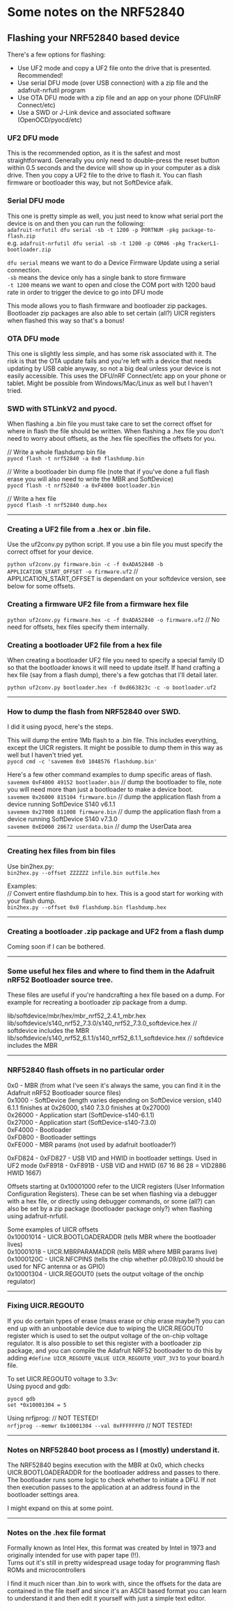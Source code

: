 # Some notes on the NRF52840

## Flashing your NRF52840 based device
There's a few options for flashing:  
- Use UF2 mode and copy a UF2 file onto the drive that is presented. Recommended!
- Use serial DFU mode (over USB connection) with a zip file and the adafruit-nrfutil program
- Use OTA DFU mode with a zip file and an app on your phone (DFU/nRF Connect/etc)
- Use a SWD or J-Link device and associated software (OpenOCD/pyocd/etc)

### UF2 DFU mode
This is the recommended option, as it is the safest and most straightforward. Generally you only need to double-press the reset button within 0.5 seconds and the device will show up in your computer as a disk drive. Then you copy a UF2 file to the drive to flash it. You can flash firmware or bootloader this way, but not SoftDevice afaik.

### Serial DFU mode
This one is pretty simple as well, you just need to know what serial port the device is on and then you can run the following:  
``adafruit-nrfutil dfu serial -sb -t 1200 -p PORTNUM -pkg package-to-flash.zip``  
e.g. ``adafruit-nrfutil dfu serial -sb -t 1200 -p COM46 -pkg TrackerL1-bootloader.zip``  

``dfu serial`` means we want to do a Device Firmware Update using a serial connection.  
``-sb`` means the device only has a single bank to store firmware  
``-t 1200`` means we want to open and close the COM port with 1200 baud rate in order to trigger the device to go into DFU mode  

This mode allows you to flash firmware and bootloader zip packages. Bootloader zip packages are also able to set certain (all?) UICR registers when flashed this way so that's a bonus!

### OTA DFU mode
This one is slightly less simple, and has some risk associated with it. The risk is that the OTA update fails and you're left with a device that needs updating by USB cable anyway, so not a big deal unless your device is not easily accessible. This uses the DFU/nRF Connect/etc app on your phone or tablet. Might be possible from Windows/Mac/Linux as well but I haven't tried.

### SWD with STLinkV2 and pyocd.

When flashing a .bin file you must take care to set the correct offset for where in flash the file should be written. When flashing a .hex file you don't need to worry about offsets, as the .hex file specifies the offsets for you.

// Write a whole flashdump bin file  
``pyocd flash -t nrf52840 -a 0x0 flashdump.bin``

// Write a bootloader bin dump file (note that if you've done a full flash erase you will also need to write the MBR and SoftDevice)  
``pyocd flash -t nrf52840 -a 0xF4000 bootloader.bin``

// Write a hex file  
``pyocd flash -t nrf52840 dump.hex``


--- 

### Creating a UF2 file from a .hex or .bin file.
Use the uf2conv.py python script. If you use a bin file you must specify the correct offset for your device.

``python uf2conv.py firmware.bin -c -f 0xADA52840 -b APPLICATION_START_OFFSET -o firmware.uf2`` // APPLICATION_START_OFFSET is dependant on your softdevice version, see below for some offsets.

### Creating a firmware UF2 file from a firmware hex file
``python uf2conv.py firmware.hex -c -f 0xADA52840 -o firmware.uf2`` // No need for offsets, hex files specify them internally.

### Creating a bootloader UF2 file from a hex file
When creating a bootloader UF2 file you need to specify a special family ID so that the bootloader knows it will need to update itself. If hand crafting a hex file (say from a flash dump), there's a few gotchas that I'll detail later.

``python uf2conv.py bootloader.hex -f 0xd663823c -c -o bootloader.uf2``

---

### How to dump the flash from NRF52840 over SWD.
I did it using pyocd, here's the steps.  

This will dump the entire 1Mb flash to a .bin file. This includes everything, except the UICR registers. It might be possible to dump them in this way as well but I haven't tried yet.  
``pyocd cmd -c 'savemem 0x0 1048576 flashdump.bin'``

Here's a few other command examples to dump specific areas of flash.  
``savemem 0xF4000 49152 bootloader.bin`` // dump the bootloader to file, note you will need more than just a bootloader to make a device boot.  
``savemem 0x26000 815104 firmware.bin`` // dump the application flash from a device running SoftDevice S140 v6.1.1  
``savemem 0x27000 811008 firmware.bin`` // dump the application flash from a device running SoftDevice S140 v7.3.0  
``savemem 0xED000 28672 userdata.bin`` // dump the UserData area



---
### Creating hex files from bin files
Use bin2hex.py:  
``bin2hex.py --offset ZZZZZZ infile.bin outfile.hex``

Examples:  
// Convert entire flashdump.bin to hex. This is a good start for working with your flash dump.  
``bin2hex.py --offset 0x0 flashdump.bin flashdump.hex``  

---

### Creating a bootloader .zip package and UF2 from a flash dump

Coming soon if I can be bothered.

---

### Some useful hex files and where to find them in the Adafruit nRF52 Bootloader source tree.
These files are useful if you're handcrafting a hex file based on a dump. For example for recreating a bootloader zip package from a dump.

lib/softdevice/mbr/hex/mbr_nrf52_2.4.1_mbr.hex  
lib/softdevice/s140_nrf52_7.3.0/s140_nrf52_7.3.0_softdevice.hex  // softdevice includes the MBR  
lib/softdevice/s140_nrf52_6.1.1/s140_nrf52_6.1.1_softdevice.hex  // softdevice includes the MBR  

---

### NRF52840 flash offsets in no particular order

0x0 - MBR (from what I've seen it's always the same, you can find it in the Adafruit nRF52 Bootloader source files)  
0x1000 - SoftDevice (length varies depending on SoftDevice version, s140 6.1.1 finishes at 0x26000, s140 7.3.0 finishes at 0x27000)  
0x26000 - Application start (SoftDevice-s140-6.1.1)  
0x27000 - Application start (SoftDevice-s140-7.3.0)  
0xF4000 - Bootloader  
0xFD800 - Bootloader settings  
0xFE000 - MBR params (not used by adafruit bootloader?)  

0xFD824 - 0xFD827 - USB VID and HWID in bootloader settings. Used in UF2 mode 
0xF8918 - 0xF891B - USB VID and HWID (67 16 86 28 = VID2886 HWID 1667)

Offsets starting at 0x10001000 refer to the UICR registers (User Information Configuration Registers). These can be set when flashing via a debugger with a hex file, or directly using debugger commands, or some (all?) can also be set by a zip package (bootloader package only?) when flashing using adafruit-nrfutil.

Some examples of UICR offsets  
0x10001014 - UICR.BOOTLOADERADDR (tells MBR where the bootloader lives)  
0x10001018 - UICR.MBRPARAMADDR (tells MBR where MBR params live)  
0x1000120C - UICR.NFCPINS (tells the chip whether p0.09/p0.10 should be used for NFC antenna or as GPIO)  
0x10001304 - UICR.REGOUT0 (sets the output voltage of the onchip regulator)  

---

### Fixing UICR.REGOUT0

If you do certain types of erase (mass erase or chip erase maybe?) you can end up with an unbootable device due to wiping the UICR.REGOUT0 register which is used to set the output voltage of the on-chip voltage regulator. It is also possible to set this register with a bootloader zip package, and you can compile the Adafruit NRF52 bootloader to do this by adding ``#define UICR_REGOUT0_VALUE UICR_REGOUT0_VOUT_3V3`` to your board.h file.

To set UICR.REGOUT0 voltage to 3.3v:  
Using pyocd and gdb:  
```
pyocd gdb
set *0x10001304 = 5
```

Using nrfjprog: // NOT TESTED!  
``nrfjprog --memwr 0x10001304 --val 0xFFFFFFFD`` // NOT TESTED!  

---

### Notes on NRF52840 boot process as I (mostly) understand it.

The NRF52840 begins execution with the MBR at 0x0, which checks UICR.BOOTLOADERADDR for the bootloader address and passes to there. The bootloader runs some logic to check whether to initiate a DFU. If not then execution passes to the application at an address found in the bootloader settings area.

I might expand on this at some point.


---

### Notes on the .hex file format
Formally known as Intel Hex, this format was created by Intel in 1973 and originally intended for use with paper tape (!!).  
Turns out it's still in pretty widespread usage today for programming flash ROMs and microcontrollers

I find it much nicer than .bin to work with, since the offsets for the data are contained in the file itself and since it's an ASCII based format you can learn to understand it and then edit it yourself with just a simple text editor.